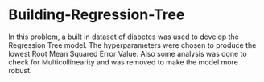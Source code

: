 # Building-Regression-Tree
In this problem, a built in dataset of diabetes was used to develop the Regression Tree model. The hyperparameters were chosen to produce the lowest Root Mean Squared Error Value. Also some analysis was done to check for Multicollinearity and was removed to make the model more robust.
